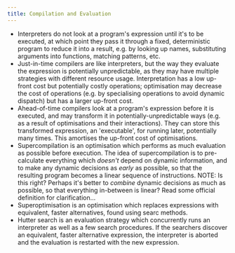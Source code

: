 ```yaml
---
title: Compilation and Evaluation
---
```

 - Interpreters do not look at a program's expression until it's to be executed, at which point they pass it through a fixed, deterministic program to reduce it into a result, e.g. by looking up names, substituting arguments into functions, matching patterns, etc.
 - Just-in-time compilers are like interpreters, but the way they evaluate the expression is potentially unpredictable, as they may have multiple strategies with different resource usage. Interpretation has a low up-front cost but potentially costly operations; optimisation may decrease the cost of operations (e.g. by specialising operations to avoid dynamic dispatch) but has a larger up-front cost.
 - Ahead-of-time compilers look at a program's expression before it is executed, and may transform it in potentially-unpredictable ways (e.g. as a result of optimisations and their interactions). They can store this transformed expression, an 'executable', for running later, potentially many times. This amortises the up-front cost of optimisations.
 - Supercompilation is an optimisation which performs as much evaluation as possible before execution. The idea of supercompilation is to pre-calculate everything which *doesn't* depend on dynamic information, and to make any dynamic decisions as *early* as possible, so that the resulting program becomes a linear sequence of instructions. NOTE: Is this right? Perhaps it's better to *combine* dynamic decisions as much as possible, so that everything in-between is linear? Read some official definition for clarification...
 - Superoptimisation is an optimisation which replaces expressions with equivalent, faster alternatives, found using searc methods.
 - Hutter search is an evaluation strategy which concurrently runs an interpreter as well as a few search procedures. If the searchers discover an equivalent, faster alternative expression, the interpreter is aborted and the evaluation is restarted with the new expression.
